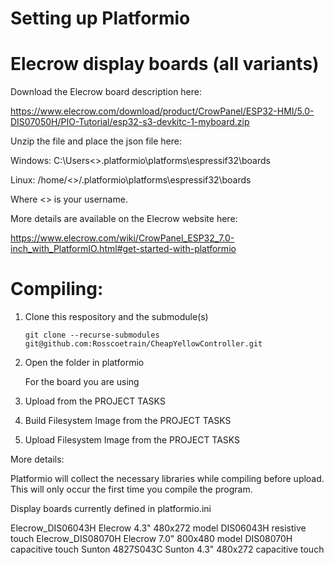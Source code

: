 # Setting up Platformio

# Elecrow display boards (all variants)

Download the Elecrow board description here:

https://www.elecrow.com/download/product/CrowPanel/ESP32-HMI/5.0-DIS07050H/PIO-Tutorial/esp32-s3-devkitc-1-myboard.zip

Unzip the file and place the json file here:

Windows:
C:\Users\<>\.platformio\platforms\espressif32\boards

Linux:
/home/<>/.platformio\platforms\espressif32\boards

Where <> is your username.

More details are available on the Elecrow website here:

https://www.elecrow.com/wiki/CrowPanel_ESP32_7.0-inch_with_PlatformIO.html#get-started-with-platformio



# Compiling:

1. Clone this respository and the submodule(s)

    `git clone --recurse-submodules git@github.com:Rosscoetrain/CheapYellowController.git`

2. Open the folder in platformio

    For the board you are using
3. Upload from the PROJECT TASKS
4. Build Filesystem Image from the PROJECT TASKS
5. Upload Filesystem Image from the PROJECT TASKS

More details:

Platformio will collect the necessary libraries while compiling before upload.  This will only occur the first time you compile the program.


Display boards currently defined in platformio.ini

Elecrow_DIS06043H       Elecrow 4.3" 480x272 model DIS06043H resistive touch
Elecrow_DIS08070H       Elecrow 7.0" 800x480 model DIS08070H capacitive touch
Sunton 4827S043C        Sunton 4.3" 480x272 capacitive touch

